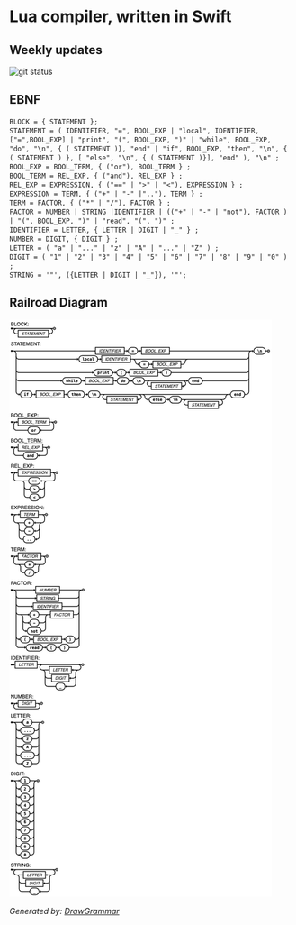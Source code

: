 # Lua compiler, written in Swift

## Weekly updates

![git status](http://3.129.230.99/svg/G3mha/compilers/)

## EBNF

```ebnf
BLOCK = { STATEMENT };
STATEMENT = ( IDENTIFIER, "=", BOOL_EXP | "local", IDENTIFIER, ["=",BOOL_EXP] | "print", "(", BOOL_EXP, ")" | "while", BOOL_EXP, "do", "\n", { ( STATEMENT )}, "end" | "if", BOOL_EXP, "then", "\n", { ( STATEMENT ) }, [ "else", "\n", { ( STATEMENT )}], "end" ), "\n" ;
BOOL_EXP = BOOL_TERM, { ("or"), BOOL_TERM } ;
BOOL_TERM = REL_EXP, { ("and"), REL_EXP } ;
REL_EXP = EXPRESSION, { ("==" | ">" | "<"), EXPRESSION } ;
EXPRESSION = TERM, { ("+" | "-" |".."), TERM } ;
TERM = FACTOR, { ("*" | "/"), FACTOR } ;
FACTOR = NUMBER | STRING |IDENTIFIER | (("+" | "-" | "not"), FACTOR ) | "(", BOOL_EXP, ")" | "read", "(", ")" ;
IDENTIFIER = LETTER, { LETTER | DIGIT | "_" } ;
NUMBER = DIGIT, { DIGIT } ;
LETTER = ( "a" | "..." | "z" | "A" | "..." | "Z" ) ;
DIGIT = ( "1" | "2" | "3" | "4" | "5" | "6" | "7" | "8" | "9" | "0" ) ;
STRING = '"', ({LETTER | DIGIT | "_"}), '"';
```

## Railroad Diagram

![Railroad Diagram](./docs/img/railroad_diagram.png)

_Generated by: [DrawGrammar](https://jacquev6.github.io/DrawGrammar/)_
